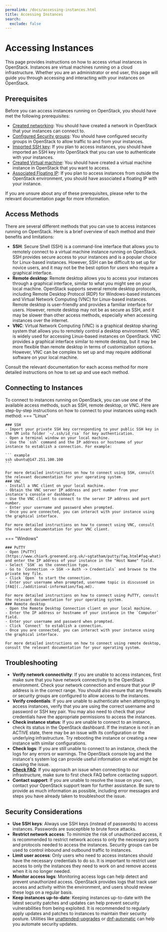 ```yaml
---
permalink: /docs/accessing-instances.html
title: Accessing Instances
search:
  exclude: false
---
```


# Accessing Instances
This page provides instructions on how to access virtual instances in OpenStack. Instances are virtual machines running on a cloud infrastructure. Whether you are an administrator or end user, this page will guide you through accessing and interacting with your instances on OpenStack.

## Prerequisites
Before you can access instances running on OpenStack, you should have met the following prerequisites:

- [Created networking](../how-to-guides/create-networking.md): You should have created a network in OpenStack that your instances can connect to.
- [Configured Security groups](../getting-started/creating-first-infrastructure.md#update-security-group): You should have configured security groups in OpenStack to allow traffic to and from your instances.
- [Imported SSH key](../getting-started/creating-first-infrastructure.md#create-key-pair): If you plan to access instances, you should have imported an SSH key into OpenStack that you can use to authenticate with your instances.
- [Created Virtual machine](../getting-started/creating-first-infrastructure.md#create-virtual-machine-instance): You should have created a virtual machine instance in OpenStack that you want to access.
- [Associated Floating IP](../how-to-guides/managing-floating-ips.md): If you plan to access instances from outside the OpenStack environment, you should have associated a floating IP with your instance.

If you are unsure about any of these prerequisites, please refer to the relevant documentation page for more information.

## Access Methods
There are several different methods that you can use to access instances running on OpenStack. Here is a brief overview of each method and their benefits and limitations:

- **SSH**: Secure Shell (SSH) is a command-line interface that allows you to remotely connect to a virtual machine instance running on OpenStack. SSH provides secure access to your instances and is a popular choice for Linux-based instances. However, SSH can be difficult to set up for novice users, and it may not be the best option for users who require a graphical interface.
- **Remote desktop**: Remote desktop allows you to access your instances through a graphical interface, similar to what you might see on your local machine. OpenStack supports several remote desktop protocols, including Remote Desktop Protocol (RDP) for Windows-based instances and Virtual Network Computing (VNC) for Linux-based instances. Remote desktop is user-friendly and provides a familiar interface for users. However, remote desktop may not be as secure as SSH, and it may be slower than other access methods, especially when accessing instances over the internet.
- **VNC**: Virtual Network Computing (VNC) is a graphical desktop sharing system that allows you to remotely control a desktop environment. VNC is widely used for accessing Linux-based instances on OpenStack. VNC provides a graphical interface similar to remote desktop, but it may be more flexible than remote desktop in terms of customization options. However, VNC can be complex to set up and may require additional software on your local machine.

Consult the relevant documentation for each access method for more detailed instructions on how to set up and use each method.

## Connecting to Instances
To connect to instances running on OpenStack, you can use one of the available access methods, such as SSH, remote desktop, or VNC. Here are step-by-step instructions on how to connect to your instances using each method:
=== "Linux"

    ### SSH
    - Import your private SSH key corresponding to your public SSH key in the VM into folder `~/.ssh/id_rsa` for key authentication.
    - Open a terminal window on your local machine.
    - Use the `ssh` command and the IP address or hostname of your instance to establish a connection. For example:

    ``` example
    ssh ubuntu@147.251.100.100
    ```

    For more detailed instructions on how to connect using SSH, consult the relevant documentation for your operating system.
    ### VNC
    - Install a VNC client on your local machine.
    - Obtain the VNC server IP address and port number from your instance's console or dashboard.
    - Use the VNC client to connect to the server IP address and port number.
    - Enter your username and password when prompted.
    - Once you are connected, you can interact with your instance using the graphical interface.

    For more detailed instructions on how to connect using VNC, consult the relevant documentation for your VNC client.

=== "Windows"

    ### PuTTY
    - Open [PuTTY](https://www.chiark.greenend.org.uk/~sgtatham/putty/faq.html#faq-what) and enter the IP address of your instance in the "Host Name" field.
    - Select `SSH` as the connection type.
    - Go to `Connection -> SSH -> Auth -> Credentials` and browse to the private key file.
    - Click `Open` to start the connection.
    - Enter your username when prompted, username topic is discussed in [FAQ](../additional-information/faq.md).

    For more detailed instructions on how to connect using PuTTY, consult the relevant documentation for your operating system.
    ### Remote desktop
    - Open the Remote Desktop Connection client on your local machine.
    - Enter the IP address or hostname of your instance in the `Computer` field.
    - Enter your username and password when prompted.
    - Click `Connect` to establish a connection.
    - Once you are connected, you can interact with your instance using the graphical interface.

    For more detailed instructions on how to connect using remote desktop, consult the relevant documentation for your operating system.

## Troubleshooting
- **Verify network connectivity**: If you are unable to access instances, first make sure that you have network connectivity to the OpenStack environment. Check your network connection and ensure that your IP address is in the correct range. You should also ensure that any firewalls or security groups are configured to allow access to the instances.
- **Verify credentials**: If you are unable to authenticate when attempting to access instances, verify that you are using the correct username and password or SSH key pair. You may also need to check that your credentials have the appropriate permissions to access the instances.
- **Check instance status**: If you are unable to connect to an instance, check its status in the OpenStack dashboard. If the instance is not in an ACTIVE state, there may be an issue with its configuration or the underlying infrastructure. Try rebooting the instance or creating a new instance with similar configurations.
- **Check logs**: If you are still unable to connect to an instance, check the logs for any errors or warnings. The OpenStack console log and the instance's system log can provide useful information on what might be causing the issue.
- [**Check FAQ**](../technical-reference/brno-g1-site/faq.md): If you approach an issue when connecting to our infrastructure, make sure to first check FAQ before contacting support.
- **Contact support**: If you are unable to resolve the issue on your own, contact your OpenStack support team for further assistance. Be sure to provide as much information as possible, including error messages and steps you have already taken to troubleshoot the issue.

## Security Considerations
- **Use SSH keys**: Always use SSH keys (instead of passwords) to access instances. Passwords are susceptible to brute force attacks.
- **Restrict network access**: To minimize the risk of unauthorized access, it is recommended to restrict network access to only the necessary ports and protocols needed to access the instances. Security groups can be used to control inbound and outbound traffic to instances.
- **Limit user access**: Only users who need to access instances should have the necessary credentials to do so. It is important to restrict user access to only the instances they need to work on and remove access when it is no longer needed.
- **Monitor access logs**: Monitoring access logs can help detect and prevent unauthorized access. OpenStack provides logs that track user access and activity within the environment, and users should review these logs on a regular basis.
- **Keep instances up-to-date**: Keeping instances up-to-date with the latest security patches and updates can help prevent security vulnerabilities from being exploited. It is recommended to regularly apply updates and patches to instances to maintain their security posture. Utilities like [unattended-upgrades](https://wiki.debian.org/UnattendedUpgrades) or [dnf-automatic](https://dnf.readthedocs.io/en/latest/automatic.html) can help you automate security updates.
